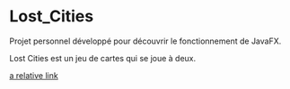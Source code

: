 # Lost_Cities

Projet personnel développé pour découvrir le fonctionnement de JavaFX.

Lost Cities est un jeu de cartes qui se joue à deux.

[a relative link](out/artifacts/Lost_Cities.jar)
